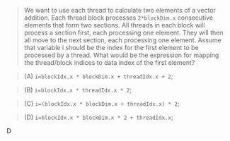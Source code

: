 > We want to use each thread to calculate two elements of a vector addition. Each thread block processes `2*blockDim.x` consecutive elements that form two sections. All threads in each block will process a section first, each processing one element. They will then all move to the next section, each processing one element. Assume that variable i should be the index for the first element to be processed by a thread. What would be the expression for mapping the thread/block indices to data index of the first element?

> (A) `i=blockIdx.x * blockDim.x + threadIdx.x + 2`;

> (B) `i=blockIdx.x * threadIdx.x * 2`; 

> (C) `i=(blockIdx.x * blockDim.x + threadIdx.x) * 2`;

> (D) `i=blockIdx.x * blockDim.x * 2 + threadIdx.x`;

D